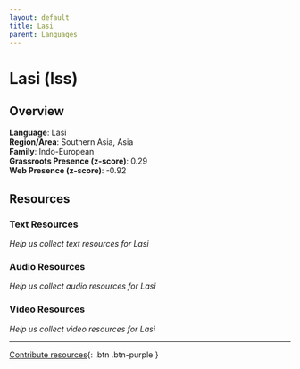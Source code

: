 ```yaml
---
layout: default
title: Lasi
parent: Languages
---
```


# Lasi (lss)

## Overview

**Language**: Lasi  
**Region/Area**: Southern Asia, Asia  
**Family**: Indo-European  
**Grassroots Presence (z-score)**: 0.29  
**Web Presence (z-score)**: -0.92  

## Resources

### Text Resources
*Help us collect text resources for Lasi*

### Audio Resources
*Help us collect audio resources for Lasi*

### Video Resources
*Help us collect video resources for Lasi*

---

[Contribute resources](https://forms.office.com/e/1SfLJx3u1r){: .btn .btn-purple }
